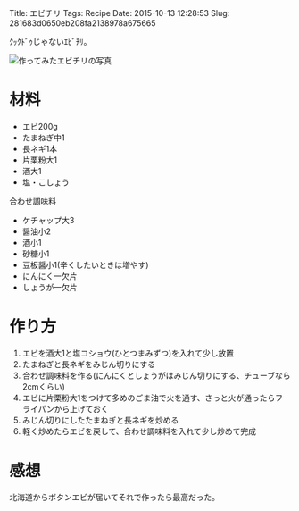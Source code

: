 Title: エビチリ
Tags: Recipe
Date: 2015-10-13 12:28:53
Slug: 281683d0650eb208fa2138978a675665

ｸｯｸﾄﾞｩじゃないｴﾋﾞﾁﾘ。

![作ってみたエビチリの写真](https://i.gyazo.com/d60a4e18470073ff38edd0b46778c63e.png)

# 材料

* エビ200g
* たまねぎ中1
* 長ネギ1本
* 片栗粉大1
* 酒大1
* 塩・こしょう

合わせ調味料

* ケチャップ大3
* 醤油小2
* 酒小1
* 砂糖小1
* 豆板醤小1(辛くしたいときは増やす)
* にんにく一欠片
* しょうが一欠片

# 作り方

1. エビを酒大1と塩コショウ(ひとつまみずつ)を入れて少し放置
2. たまねぎと長ネギをみじん切りにする
3. 合わせ調味料を作る(にんにくとしょうがはみじん切りにする、チューブなら2cmくらい)
4. エビに片栗粉大1をつけて多めのごま油で火を通す、さっと火が通ったらフライパンから上げておく
5. みじん切りにしたたまねぎと長ネギを炒める
6. 軽く炒めたらエビを戻して、合わせ調味料を入れて少し炒めて完成

# 感想

北海道からボタンエビが届いてそれで作ったら最高だった。